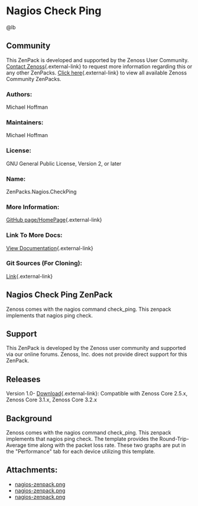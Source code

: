 # Nagios Check Ping

@lb[](img/zenpack-nagios-zenpack.png)

## Community

This ZenPack is developed and supported by the Zenoss User Community.
[Contact Zenoss](https://tryit.zenoss.com/zenpack-contact/){.external-link} to
request more information regarding this or any other ZenPacks. [Click here](https://zenoss.com/product/zenpacks?f%5B0%5D=im_field_zenpack_category:1021){.external-link} to
view all available Zenoss Community ZenPacks.

### Authors:

Michael Hoffman

### Maintainers:

Michael Hoffman

### License:

GNU General Public License, Version 2, or later

### Name:

ZenPacks.Nagios.CheckPing

### More Information:

[GitHub page/HomePage](http://community.zenoss.org/docs/DOC-3416){.external-link}

### Link To More Docs:

[View Documentation](http://community.zenoss.org/docs/DOC-3416){.external-link}

### Git Sources (For Cloning):

[Link](https://github.com/zenoss/ZenPacks.Nagios.CheckPing.git){.external-link}

## Nagios Check Ping ZenPack

Zenoss comes with the nagios command check_ping. This zenpack implements
that nagios ping check.

## Support

This ZenPack is developed by the Zenoss user community and supported via
our online forums. Zenoss, Inc. does not provide direct support for this
ZenPack.

## Releases

Version 1.0- [Download](https://storage.googleapis.com/zenpacks/ZenPacks.Nagios.CheckPing/1.0/ZenPacks.Nagios.CheckPing-1.0.egg){.external-link}:   Compatible with Zenoss Core 2.5.x, Zenoss Core 3.1.x, Zenoss Core
    3.2.x

## Background

Zenoss comes with the nagios command check_ping. This zenpack implements
that nagios ping check. The template provides the Round-Trip-Average
time along with the packet loss rate. These two graphs are put in the
"Performance" tab for each device utilizing this template.

## Attachments:

-   [nagios-zenpack.png](img/zenpack-nagios-zenpack.png)
-   [nagios-zenpack.png](img/zenpack-nagios-zenpack.png)
-   [nagios-zenpack.png](img/zenpack-nagios-zenpack.png)

